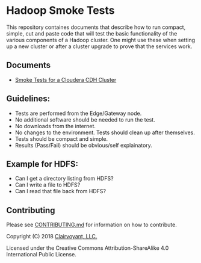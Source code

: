 # Hadoop Smoke Tests

This repository containes documents that describe how to run compact, simple,
cut and paste code that will test the basic functionality of the various
components of a Hadoop cluster. One might use these when setting up a new
cluster or after a cluster upgrade to prove that the services work.

## Documents

- [Smoke Tests for a Cloudera CDH Cluster](Cloudera-CDH.md)

## Guidelines:

* Tests are performed from the Edge/Gateway node.
* No additional software should be needed to run the test.
* No downloads from the internet.
* No changes to the environment.  Tests should clean up after themselves.
* Tests should be compact and simple.
* Results (Pass/Fail) should be obvious/self explainatory.

## Example for HDFS:

* Can I get a directory listing from HDFS?
* Can I write a file to HDFS?
* Can I read that file back from HDFS?

## Contributing

Please see [CONTRIBUTING.md](CONTRIBUTING.md) for information on how to contribute.

Copyright (C) 2018 [Clairvoyant, LLC.](http://clairvoyantsoft.com/)

Licensed under the Creative Commons Attribution-ShareAlike 4.0 International Public License.
